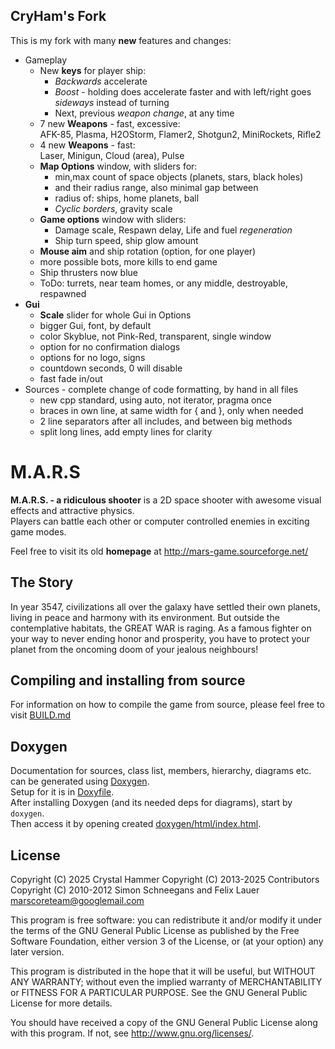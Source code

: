 ## CryHam's Fork

This is my fork with many **new** features and changes:
- Gameplay
   - New **keys** for player ship:  
     - *Backwards* accelerate
     - *Boost* - holding does accelerate faster
       and with left/right goes *sideways* instead of turning
     - Next, previous *weapon change*, at any time
   - 7 new **Weapons** - fast, excessive:  
     AFK-85, Plasma, H2OStorm, Flamer2, Shotgun2, MiniRockets, Rifle2
   - 4 new **Weapons** - fast:  
     Laser, Minigun, Cloud (area), Pulse
   - **Map Options** window, with sliders for:  
     - min,max count of space objects (planets, stars, black holes)
     - and their radius range, also minimal gap between
     - radius of: ships, home planets, ball
     - *Cyclic borders*, gravity scale
   - **Game options** window with sliders:
     - Damage scale, Respawn delay, Life and fuel *regeneration*
     - Ship turn speed, ship glow amount
   - **Mouse aim** and ship rotation (option, for one player)
   - more possible bots, more kills to end game
   - Ship thrusters now blue
   - ToDo: turrets, near team homes, or any middle, destroyable, respawned
- **Gui**
  - **Scale** slider for whole Gui in Options
  - bigger Gui, font, by default
  - color Skyblue, not Pink-Red, transparent, single window
  - option for no confirmation dialogs
  - options for no logo, signs
  - countdown seconds, 0 will disable
  - fast fade in/out
- Sources - complete change of code formatting, by hand in all files
  - new cpp standard, using auto, not iterator, pragma once
  - braces in own line, at same width for { and }, only when needed
  - 2 line separators after all includes, and between big methods
  - split long lines, add empty lines for clarity


M.A.R.S
=======

**M.A.R.S. - a ridiculous shooter** is a 2D space shooter with awesome visual effects and attractive physics.  
Players can battle each other or computer controlled enemies in exciting game modes. 

Feel free to visit its old **homepage** at http://mars-game.sourceforge.net/

## The Story

In year 3547, civilizations all over the galaxy have settled their own planets, living in peace and harmony with its environment. But outside the contemplative habitats, the GREAT WAR is raging. As a famous fighter on your way to never ending honor and prosperity, you have to protect your planet from the oncoming doom of your jealous neighbours!


## Compiling and installing from source

For information on how to compile the game from source, please feel free to visit [BUILD.md](BUILD.md)


## Doxygen

Documentation for sources, class list, members, hierarchy, diagrams etc.  
can be generated using [Doxygen](https://www.doxygen.nl/).  
Setup for it is in [Doxyfile](../Doxyfile).  
After installing Doxygen (and its needed deps for diagrams), start by `doxygen`.  
Then access it by opening created [doxygen/html/index.html](doxygen/html/index.html).


## License

Copyright (C) 2025 Crystal Hammer
Copyright (C) 2013-2025 Contributors
Copyright (C) 2010-2012 Simon Schneegans and Felix Lauer <marscoreteam@googlemail.com>

This program is free software: you can redistribute it and/or modify it under the terms of the GNU General Public License as published by the Free Software Foundation, either version 3 of the License, or (at your option) any later version.

This program is distributed in the hope that it will be useful, but WITHOUT ANY WARRANTY; without even the implied warranty of MERCHANTABILITY or FITNESS FOR A PARTICULAR PURPOSE.  See the GNU General Public License for more details.

You should have received a copy of the GNU General Public License along with this program.  If not, see <http://www.gnu.org/licenses/>.
